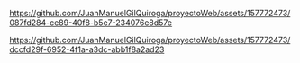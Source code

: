 
https://github.com/JuanManuelGilQuiroga/proyectoWeb/assets/157772473/087fd284-ce89-40f8-b5e7-234076e8d57e



https://github.com/JuanManuelGilQuiroga/proyectoWeb/assets/157772473/dccfd29f-6952-4f1a-a3dc-abb1f8a2ad23

